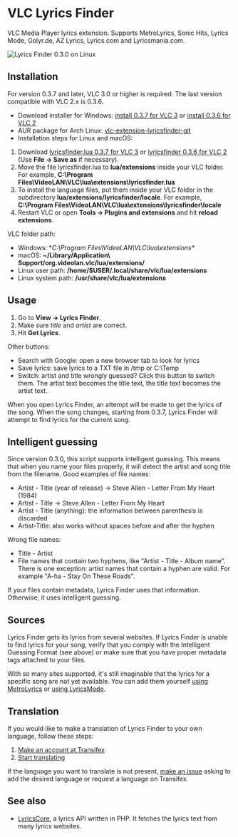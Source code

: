 VLC Lyrics Finder
==============

VLC Media Player lyrics extension. Supports MetroLyrics, Sonic Hits, Lyrics Mode, Golyr.de, AZ Lyrics, Lyrics.com and Lyricsmania.com.

![Lyrics Finder 0.3.0 on Linux](http://hugsmile.eu/file/lyricsfinder/screenshot-v030.png)

Installation
-------------
For version 0.3.7 and later, VLC 3.0 or higher is required. The last version compatible with VLC 2.x is 0.3.6.

* Download installer for Windows: [install 0.3.7 for VLC 3](https://github.com/Smile4ever/VLC-Lyrics-Finder/raw/master/windows-releases/lyricsfinder-0.3.7.exe) or [install 0.3.6 for VLC 2](https://github.com/Smile4ever/VLC-Lyrics-Finder/raw/master/windows-releases/lyricsfinder-0.3.6.exe)
* AUR package for Arch Linux: [vlc-extension-lyricsfinder-git](https://aur.archlinux.org/packages/vlc-extension-lyricsfinder-git)
* Installation steps for Linux and macOS:

1. Download [lyricsfinder.lua 0.3.7 for VLC 3](https://raw.githubusercontent.com/Smile4ever/VLC-Lyrics-Finder/master/lyricsfinder.lua) or [lyricsfinder 0.3.6 for VLC 2](https://raw.githubusercontent.com/Smile4ever/VLC-Lyrics-Finder/d941cd0f9a29b042401b4cb4680f008c0e0dadb0/lyricsfinder.lua) (Use **File -> Save as** if necessary).
2. Move the file lyricsfinder.lua to **lua/extensions** inside your VLC folder. For example, **C:\Program Files\VideoLAN\VLC\lua\extensions\lyricsfinder.lua**
3. To install the language files, put them inside your VLC folder in the subdirectory **lua/extensions/lyricsfinder/locale**. For example, **C:\Program Files\VideoLAN\VLC\lua\extensions\lyricsfinder\locale**
3. Restart VLC or open **Tools -> Plugins and extensions** and hit **reload extensions**.

VLC folder path:

* Windows: **C:\Program Files\VideoLAN\VLC\lua\extensions\**
* macOS: **~/Library/Application\ Support/org.videolan.vlc/lua/extensions/**
* Linux user path: **/home/$USER/.local/share/vlc/lua/extensions**
* Linux system path: **/usr/share/vlc/lua/extensions**

Usage
-------
1. Go to **View -> Lyrics Finder**.
2. Make sure *title* and *artist* are correct.
3. Hit **Get Lyrics**.

Other buttons:

* Search with Google: open a new browser tab to look for lyrics
* Save lyrics: save lyrics to a TXT file in /tmp or C:\Temp
* Switch: artist and title wrongly guessed? Click this button to switch them. The artist text becomes the title text, the title text becomes the artist text.

When you open Lyrics Finder, an attempt will be made to get the lyrics of the song. When the song changes, starting from 0.3.7, Lyrics Finder will attempt to find lyrics for the current song.

Intelligent guessing
--------------------
Since version 0.3.0, this script supports intelligent guessing. This means that when you name your files properly, it will detect the artist and song title from the filename. Good examples of file names:

* Artist - Title (year of release) -> Steve Allen - Letter From My Heart (1984)
* Artist - Title -> Steve Allen - Letter From My Heart
* Artist - Title (anything): the information between parenthesis is discarded
* Artist-Title: also works without spaces before and after the hyphen

Wrong file names:
* Title - Artist
* File names that contain two hyphens, like "Artist - Title - Album name". There is one exception: artist names that contain a hyphen are valid. For example "A-ha - Stay On These Roads".

If your files contain metadata, Lyrics Finder uses that information. Otherwise, it uses intelligent guessing.

Sources
-------
Lyrics Finder gets its lyrics from several websites. If Lyrics Finder is unable to find lyrics for your song, verify that you comply with the Intelligent Guessing Format (see above) or make sure that you have proper metadata tags attached to your files.

With so many sites supported, it's still imaginable that the lyrics for a specific song are not yet available. You can add them yourself [using MetroLyrics](http://www.metrolyrics.com/add.html) or [using LyricsMode](http://www.lyricsmode.com/lyrics_submit.php).

Translation
-------
If you would like to make a translation of Lyrics Finder to your own language, follow these steps:

1. [Make an account at Transifex](https://www.transifex.com/signup/)
2. [Start translating](https://www.transifex.com/projects/p/vlc-lyrics-finder/)

If the language you want to translate is not present, [make an issue](https://github.com/Smile4ever/VLC-Lyrics-Finder/issues) asking to add the desired language or request a language on Transifex.

See also
-------

* [LyricsCore](https://github.com/Smile4ever/LyricsCore), a lyrics API written in PHP. It fetches the lyrics text from many lyrics websites. 

